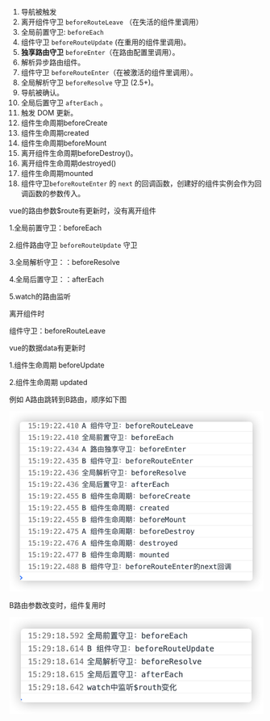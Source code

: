 1. 导航被触发
2. 离开组件守卫 `beforeRouteLeave` （在失活的组件里调用）
3. 全局前置守卫: `beforeEach` 
4. 组件守卫 `beforeRouteUpdate`  (在重用的组件里调用)。
5. **独享路由守卫** `beforeEnter`（在路由配置里调用）。
6. 解析异步路由组件。
7. 组件守卫 `beforeRouteEnter`（在被激活的组件里调用）。
8. 全局解析守卫 `beforeResolve` 守卫 (2.5+)。
9. 导航被确认。
10. 全局后置守卫 `afterEach` 。
11. 触发 DOM 更新。
12. 组件生命周期beforeCreate
13. 组件生命周期created
14. 组件生命周期beforeMount
15. 离开组件生命周期beforeDestroy()。
16. 离开组件生命周期destroyed()
17. 组件生命周期mounted
18. 组件守卫`beforeRouteEnter` 的 `next` 的回调函数，创建好的组件实例会作为回调函数的参数传入。



vue的路由参数$route有更新时，没有离开组件

1.全局前置守卫：beforeEach

2.组件路由守卫 `beforeRouteUpdate` 守卫

3.全局解析守卫：：beforeResolve

4.全局后置守卫：：afterEach

5.watch的路由监听

离开组件时

组件守卫：beforeRouteLeave



vue的数据data有更新时

1.组件生命周期 beforeUpdate

2.组件生命周期 updated



例如 A路由跳转到B路由，顺序如下图

![image-20210205151944867](./img/生命周期顺序.png)

B路由参数改变时，组件复用时

![image-20210205152936019](./img/A路由参数改变时.png)


